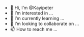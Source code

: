 - 👋 Hi, I’m @Kayipeter
- 👀 I’m interested in ...
- 🌱 I’m currently learning ...
- 💞️ I’m looking to collaborate on ...
- 📫 How to reach me ...

<!---
Kayipeter/Kayipeter is a ✨ special ✨ repository because its `README.md` (this file) appears on your GitHub profile.
You can click the Preview link to take a look at your changes.
--->
